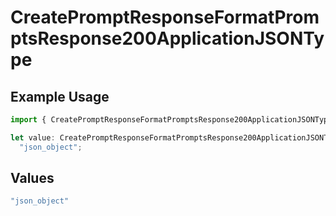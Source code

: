 # CreatePromptResponseFormatPromptsResponse200ApplicationJSONType

## Example Usage

```typescript
import { CreatePromptResponseFormatPromptsResponse200ApplicationJSONType } from "@orq-ai/node/models/operations";

let value: CreatePromptResponseFormatPromptsResponse200ApplicationJSONType =
  "json_object";
```

## Values

```typescript
"json_object"
```